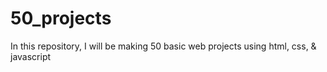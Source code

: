 # 50_projects

In this repository, I will be making 50 basic web projects using html, css, & javascript

